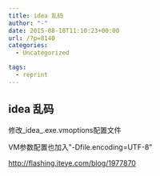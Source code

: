 ```yaml
---
title: idea 乱码
author: "-"
date: 2015-08-18T11:10:23+00:00
url: /?p=8140
categories:
  - Uncategorized

tags:
  - reprint
---
```

## idea 乱码
修改_idea_.exe.vmoptions配置文件


VM参数配置也加入"-Dfile.encoding=UTF-8"


http://flashing.iteye.com/blog/1977870